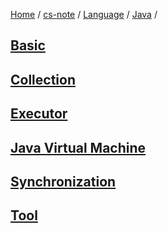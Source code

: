 [Home](https://mengxianbin.github.io) /
[cs-note](https://mengxianbin.github.io/cs-note) /
[Language](https://mengxianbin.github.io/cs-note/content/language) /
[Java](https://mengxianbin.github.io/cs-note/content/language/java) /

## [Basic](https://mengxianbin.github.io/cs-note/content/language/java/basic)

## [Collection](https://mengxianbin.github.io/cs-note/content/language/java/collection)

## [Executor](https://mengxianbin.github.io/cs-note/content/language/java/executor)

## [Java Virtual Machine](https://mengxianbin.github.io/cs-note/content/language/java/java_virtual_machine)

## [Synchronization](https://mengxianbin.github.io/cs-note/content/language/java/synchronization)

## [Tool](https://mengxianbin.github.io/cs-note/content/language/java/tool)
